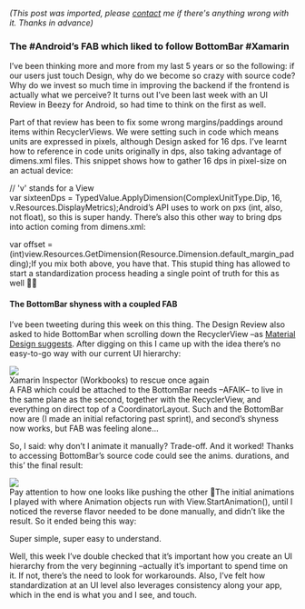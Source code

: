 *(This post was imported, please [contact](/#/contact) me if there's anything wrong with it. Thanks in advance)*

### The #Android’s FAB which liked to follow BottomBar #Xamarin

I’ve been thinking more and more from my last 5 years or so the following: if our users just touch Design, why do we become so crazy with source code? Why do we invest so much time in improving the backend if the frontend is actually what we perceive? It turns out I’ve been last week with an UI Review in Beezy for Android, so had time to think on the first as well.

Part of that review has been to fix some wrong margins/paddings around items within RecyclerViews. We were setting such in code which means units are expressed in pixels, although Design asked for 16 dps. I’ve learnt how to reference in code units originally in dps, also taking advantage of dimens.xml files. This snippet shows how to gather 16 dps in pixel-size on an actual device:

// 'v' stands for a View  
var sixteenDps = TypedValue.ApplyDimension(ComplexUnitType.Dip, 16, v.Resources.DisplayMetrics);Android’s API uses to work on pxs (int, also, not float), so this is super handy. There’s also this other way to bring dps into action coming from dimens.xml:

var offset = (int)view.Resources.GetDimension(Resource.Dimension.default_margin_padding);If you mix both above, you have that. This stupid thing has allowed to start a standardization process heading a single point of truth for this as well 👌🏼

#### The BottomBar shyness with a coupled FAB

I’ve been tweeting during this week on this thing. The Design Review also asked to hide BottomBar when scrolling down the RecyclerView –as [Material Design suggests](https://material.io/guidelines/components/bottom-navigation.html#bottom-navigation-behavior). After digging on this I came up with the idea there’s no easy-to-go way with our current UI hierarchy:

  
![](https://cdn-images-1.medium.com/max/1000/1*rP3mHI0tOOds53QlT9AIww.png)  
Xamarin Inspector (Workbooks) to rescue once again  
A FAB which could be attached to the BottomBar needs –AFAIK– to live in the same plane as the second, together with the RecyclerView, and everything on direct top of a CoordinatorLayout. Such and the BottomBar now are (I made an initial refactoring past sprint), and second’s shyness now works, but FAB was feeling alone…

So, I said: why don’t I animate it manually? Trade-off. And it worked! Thanks to accessing BottomBar’s source code could see the anims. durations, and this’ the final result:

![](https://cdn-images-1.medium.com/max/800/1*r36D_mUE1Q9f44qI--jLhg.gif)  
Pay attention to how one looks like pushing the other 🤠The initial animations I played with where Animation objects run with View.StartAnimation(), until I noticed the reverse flavor needed to be done manually, and didn’t like the result. So it ended being this way:

Super simple, super easy to understand.

Well, this week I’ve double checked that it’s important how you create an UI hierarchy from the very beginning –actually it’s important to spend time on it. If not, there’s the need to look for workarounds. Also, I’ve felt how standardization at an UI level also leverages consistency along your app, which in the end is what you and I see, and touch.